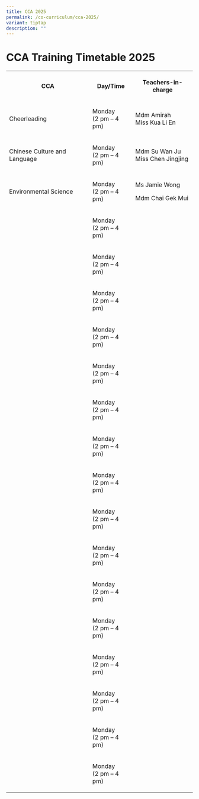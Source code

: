 ```yaml
---
title: CCA 2025
permalink: /co-curriculum/cca-2025/
variant: tiptap
description: ""
---
```

<h1><strong>CCA Training Timetable 2025</strong></h1>
<p></p>
<p></p>
<table style="minWidth: 75px">
<colgroup>
<col>
<col>
<col>
</colgroup>
<tbody>
<tr>
<th rowspan="1" colspan="1">
<p>CCA</p>
</th>
<th rowspan="1" colspan="1">
<p>Day/Time</p>
</th>
<th rowspan="1" colspan="1">
<p>Teachers-in-charge</p>
</th>
</tr>
<tr>
<td rowspan="1" colspan="1">
<p>Cheerleading</p>
</td>
<td rowspan="1" colspan="1">
<p>Monday
<br>(2 pm – 4 pm)</p>
</td>
<td rowspan="1" colspan="1">
<p>Mdm Amirah
<br>Miss Kua Li En</p>
</td>
</tr>
<tr>
<td rowspan="1" colspan="1">
<p>Chinese Culture and Language</p>
</td>
<td rowspan="1" colspan="1">
<p>Monday
<br>(2 pm – 4 pm)</p>
</td>
<td rowspan="1" colspan="1">
<p>Mdm Su Wan Ju
<br>Miss Chen Jingjing</p>
</td>
</tr>
<tr>
<td rowspan="1" colspan="1">
<p>Environmental Science</p>
</td>
<td rowspan="1" colspan="1">
<p>Monday
<br>(2 pm – 4 pm)</p>
</td>
<td rowspan="1" colspan="1">
<p>Ms Jamie Wong</p>
<p>Mdm Chai Gek Mui</p>
</td>
</tr>
<tr>
<td rowspan="1" colspan="1">
<p></p>
</td>
<td rowspan="1" colspan="1">
<p>Monday
<br>(2 pm – 4 pm)</p>
</td>
<td rowspan="1" colspan="1">
<p></p>
</td>
</tr>
<tr>
<td rowspan="1" colspan="1">
<p></p>
</td>
<td rowspan="1" colspan="1">
<p>Monday
<br>(2 pm – 4 pm)</p>
</td>
<td rowspan="1" colspan="1">
<p></p>
</td>
</tr>
<tr>
<td rowspan="1" colspan="1">
<p></p>
</td>
<td rowspan="1" colspan="1">
<p>Monday
<br>(2 pm – 4 pm)</p>
</td>
<td rowspan="1" colspan="1">
<p></p>
</td>
</tr>
<tr>
<td rowspan="1" colspan="1">
<p></p>
</td>
<td rowspan="1" colspan="1">
<p>Monday
<br>(2 pm – 4 pm)</p>
</td>
<td rowspan="1" colspan="1">
<p></p>
</td>
</tr>
<tr>
<td rowspan="1" colspan="1">
<p></p>
</td>
<td rowspan="1" colspan="1">
<p>Monday
<br>(2 pm – 4 pm)</p>
</td>
<td rowspan="1" colspan="1">
<p></p>
</td>
</tr>
<tr>
<td rowspan="1" colspan="1">
<p></p>
</td>
<td rowspan="1" colspan="1">
<p>Monday
<br>(2 pm – 4 pm)</p>
</td>
<td rowspan="1" colspan="1">
<p></p>
</td>
</tr>
<tr>
<td rowspan="1" colspan="1">
<p></p>
</td>
<td rowspan="1" colspan="1">
<p>Monday
<br>(2 pm – 4 pm)</p>
</td>
<td rowspan="1" colspan="1">
<p></p>
</td>
</tr>
<tr>
<td rowspan="1" colspan="1">
<p></p>
</td>
<td rowspan="1" colspan="1">
<p>Monday
<br>(2 pm – 4 pm)</p>
</td>
<td rowspan="1" colspan="1">
<p></p>
</td>
</tr>
<tr>
<td rowspan="1" colspan="1">
<p></p>
</td>
<td rowspan="1" colspan="1">
<p>Monday
<br>(2 pm – 4 pm)</p>
</td>
<td rowspan="1" colspan="1">
<p></p>
</td>
</tr>
<tr>
<td rowspan="1" colspan="1">
<p></p>
</td>
<td rowspan="1" colspan="1">
<p>Monday
<br>(2 pm – 4 pm)</p>
</td>
<td rowspan="1" colspan="1">
<p></p>
</td>
</tr>
<tr>
<td rowspan="1" colspan="1">
<p></p>
</td>
<td rowspan="1" colspan="1">
<p>Monday
<br>(2 pm – 4 pm)</p>
</td>
<td rowspan="1" colspan="1">
<p></p>
</td>
</tr>
<tr>
<td rowspan="1" colspan="1">
<p></p>
</td>
<td rowspan="1" colspan="1">
<p>Monday
<br>(2 pm – 4 pm)</p>
</td>
<td rowspan="1" colspan="1">
<p></p>
</td>
</tr>
<tr>
<td rowspan="1" colspan="1">
<p></p>
</td>
<td rowspan="1" colspan="1">
<p>Monday
<br>(2 pm – 4 pm)</p>
</td>
<td rowspan="1" colspan="1">
<p></p>
</td>
</tr>
<tr>
<td rowspan="1" colspan="1">
<p></p>
</td>
<td rowspan="1" colspan="1">
<p>Monday
<br>(2 pm – 4 pm)</p>
</td>
<td rowspan="1" colspan="1">
<p></p>
</td>
</tr>
<tr>
<td rowspan="1" colspan="1">
<p></p>
</td>
<td rowspan="1" colspan="1">
<p>Monday
<br>(2 pm – 4 pm)</p>
</td>
<td rowspan="1" colspan="1">
<p></p>
</td>
</tr>
<tr>
<td rowspan="1" colspan="1">
<p></p>
</td>
<td rowspan="1" colspan="1">
<p>Monday
<br>(2 pm – 4 pm)</p>
</td>
<td rowspan="1" colspan="1">
<p></p>
</td>
</tr>
</tbody>
</table>
<p></p>